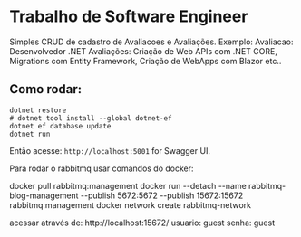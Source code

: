 # Trabalho de Software Engineer
Simples CRUD de cadastro de Avaliacoes e Avaliações.
Exemplo:
Avaliacao: Desenvolvedor .NET
Avaliações: Criação de Web APIs com .NET CORE, Migrations com Entity Framework, Criação de WebApps com Blazor etc..

## Como rodar:
```
dotnet restore
# dotnet tool install --global dotnet-ef
dotnet ef database update
dotnet run
```

Então acesse: `http://localhost:5001` for Swagger UI.

Para rodar o rabbitmq usar comandos do docker:

docker pull rabbitmq:management
docker run --detach --name rabbitmq-blog-management --publish 5672:5672 --publish 15672:15672 rabbitmq:management
docker network create rabbitmq-network

acessar através de: http://localhost:15672/ usuario: guest senha: guest